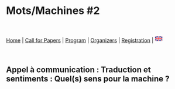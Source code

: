 # Mots/Machines #2

<br>

[Home](https://motsmachines.github.io/2020/fr) | [Call for Papers](https://motsmachines.github.io/2020/fr/cfp) | [Program](https://motsmachines.github.io/2020/fr/program) | [Organizers](https://motsmachines.github.io/2020/fr/orga) | [Registration](https://motsmachines.github.io/2020/fr/registration) | [<img src="EN.png" width="20">](https://motsmachines.github.io/2020/fr)

<br>

## Appel à communication : Traduction et sentiments : Quel(s) sens pour la machine ?
